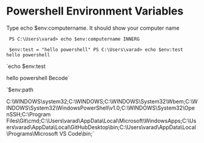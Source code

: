#   Powershell Environment Variables

Type echo $env:computername. It should show your computer name

` PS C:\Users\varad> echo $env:computername
INNERG`

` $env:test = "hello powershell"
PS C:\Users\varad> echo $env:test
hello powershell`

`echo $env:test

hello powershell Becode`

`$env:path

C:\WINDOWS\system32;C:\WINDOWS;C:\WINDOWS\System32\Wbem;C:\WINDOWS\System32\WindowsPowerShell\v1.0\;C:\WINDOWS\System32\OpenSSH\;C:\Program Files\Git\cmd;C:\Users\varad\AppData\Local\Microsoft\WindowsApps;C:\Users\varad\AppData\Local\GitHubDesktop\bin;C:\Users\varad\AppData\Local\Programs\Microsoft VS Code\bin;`







































































































